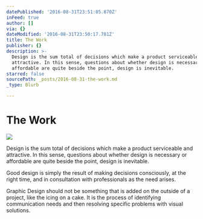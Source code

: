 ```yaml
---
datePublished: '2016-08-31T23:51:05.870Z'
inFeed: true
author: []
via: {}
dateModified: '2016-08-31T23:50:17.781Z'
title: The Work
publisher: {}
description: >-
  Design is the sum total of decisions which make a product serviceable and
  attractive. In this sense, questions about whether design is necessary or
  affordable are quite beside the point, design is inevitable.
starred: false
sourcePath: _posts/2016-08-31-the-work.md
_type: Blurb

---
```

# The Work
![](https://the-grid-user-content.s3-us-west-2.amazonaws.com/f7ef9c6b-edd6-4ac6-a4ed-e3ce82351178.jpg)

Design is the sum total of decisions which make a product serviceable and attractive. In this sense, questions about whether design is necessary or affordable are quite beside the point, design is inevitable.

Good design is simply the result of making decisions consciously, at the right time, and in consultation with professionals as the need arises.

Graphic Design should not be something that is added on the outside of a project, like the icing on a cake. It is the process of identifying communication needs and then resolving specific problems with visual solutions.